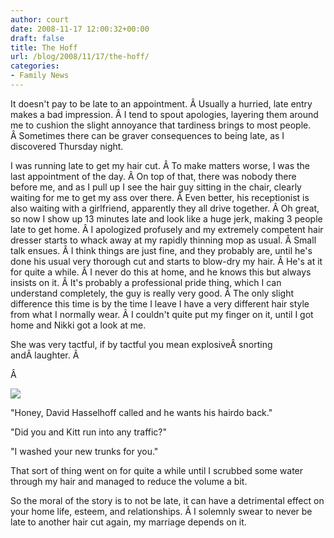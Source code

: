 ```yaml
---
author: court
date: 2008-11-17 12:00:32+00:00
draft: false
title: The Hoff
url: /blog/2008/11/17/the-hoff/
categories:
- Family News
---
```


It doesn't pay to be late to an appointment. Â Usually a hurried, late entry makes a bad impression. Â I tend to spout apologies, layering them around me to cushion the slight annoyance that tardiness brings to most people. Â Sometimes there can be graver consequences to being late, as I discovered Thursday night.

I was running late to get my hair cut. Â To make matters worse, I was the last appointment of the day. Â On top of that, there was nobody there before me, and as I pull up I see the hair guy sitting in the chair, clearly waiting for me to get my ass over there. Â Even better, his receptionist is also waiting with a girlfriend, apparently they all drive together. Â Oh great, so now I show up 13 minutes late and look like a huge jerk, making 3 people late to get home. Â I apologized profusely and my extremely competent hair dresser starts to whack away at my rapidly thinning mop as usual. Â Small talk ensues. Â I think things are just fine, and they probably are, until he's done his usual very thorough cut and starts to blow-dry my hair. Â He's at it for quite a while. Â I never do this at home, and he knows this but always insists on it. Â It's probably a professional pride thing, which I can understand completely, the guy is really very good. Â The only slight difference this time is by the time I leave I have a very different hair style from what I normally wear. Â I couldn't quite put my finger on it, until I got home and Nikki got a look at me.

She was very tactful, if by tactful you mean explosiveÂ snorting andÂ laughter. Â 

Â 


[![](http://www.hasselhoff.com/img/gallery/hoff-1.gif)
](http://www.hasselhoff.com/img/gallery/hoff-1.gif)



"Honey, David Hasselhoff called and he wants his hairdo back."

"Did you and Kitt run into any traffic?"

"I washed your new trunks for you."

That sort of thing went on for quite a while until I scrubbed some water through my hair and managed to reduce the volume a bit.

So the moral of the story is to not be late, it can have a detrimental effect on your home life, esteem, and relationships. Â I solemnly swear to never be late to another hair cut again, my marriage depends on it.
